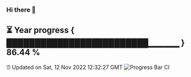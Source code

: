 ### Hi there 👋
⏳ Year progress { █████████████████████████▁▁▁▁▁ } 86.44 %
---
⏰ Updated on Sat, 12 Nov 2022 12:32:27 GMT
![Progress Bar CI](https://github.com/liununu/liununu/workflows/Progress%20Bar%20CI/badge.svg)
